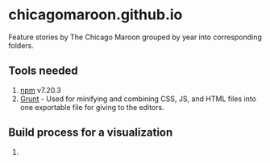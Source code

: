 # chicagomaroon.github.io
Feature stories by The Chicago Maroon grouped by year into corresponding folders.

## Tools needed
1. [npm](https://www.npmjs.com/) v7.20.3
2. [Grunt](https://gruntjs.com/getting-started) - Used for minifying and combining CSS, JS, and HTML files into one exportable file for giving to the editors.

## Build process for a visualization
1. 
